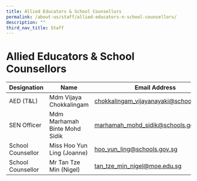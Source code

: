 ```yaml
---
title: Allied Educators & School Counsellors
permalink: /about-us/staff/allied-educators-n-school-counsellors/
description: ""
third_nav_title: Staff
---
```

# **Allied Educators & School Counsellors**

| Designation 	| Name 	| Email Address 	|
|---	|---	|---	|
| AED (T&L) 	| Mdm Vijaya Chokkalingam 	| [chokkalingam_vijayanayaki@schools.gov.sg](mailto:chokkalingam_vijayanayaki@schools.gov.sg) 	|
| SEN Officer 	| Mdm Marhamah Binte Mohd Sidik 	| [marhamah_mohd_sidik@schools.gov.sg](mailto:marhamah_mohd_sidik@schools.gov.sg) 	|
| School Counsellor 	| Miss Hoo Yun Ling (Joanne) 	| [hoo\_yun\_ling@schools.gov.sg](mailto:hoo_yun_ling@schools.gov.sg) 	|
| School Counsellor 	| Mr Tan Tze Min (Nigel)	| [tan_tze_min_nigel@moe.edu.sg](mailto:tan_tze_min_nigel@moe.edu.sg) 	|